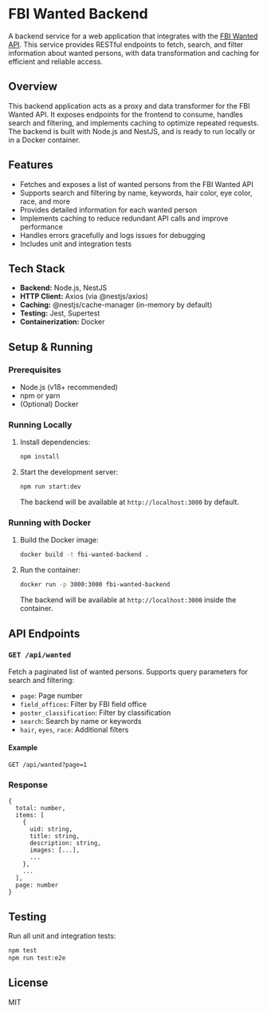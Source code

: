 # FBI Wanted Backend

A backend service for a web application that integrates with the [FBI Wanted API](https://www.fbi.gov/wanted/api). This service provides RESTful endpoints to fetch, search, and filter information about wanted persons, with data transformation and caching for efficient and reliable access.

## Overview
This backend application acts as a proxy and data transformer for the FBI Wanted API. It exposes endpoints for the frontend to consume, handles search and filtering, and implements caching to optimize repeated requests. The backend is built with Node.js and NestJS, and is ready to run locally or in a Docker container.

## Features
- Fetches and exposes a list of wanted persons from the FBI Wanted API
- Supports search and filtering by name, keywords, hair color, eye color, race, and more
- Provides detailed information for each wanted person
- Implements caching to reduce redundant API calls and improve performance
- Handles errors gracefully and logs issues for debugging
- Includes unit and integration tests

## Tech Stack
- **Backend:** Node.js, NestJS
- **HTTP Client:** Axios (via @nestjs/axios)
- **Caching:** @nestjs/cache-manager (in-memory by default)
- **Testing:** Jest, Supertest
- **Containerization:** Docker

## Setup & Running

### Prerequisites
- Node.js (v18+ recommended)
- npm or yarn
- (Optional) Docker

### Running Locally
1. Install dependencies:
   ```bash
   npm install
   ```
2. Start the development server:
   ```bash
   npm run start:dev
   ```
   The backend will be available at `http://localhost:3000` by default.

### Running with Docker
1. Build the Docker image:
   ```bash
   docker build -t fbi-wanted-backend .
   ```
2. Run the container:
   ```bash
   docker run -p 3000:3000 fbi-wanted-backend
   ```
   The backend will be available at `http://localhost:3000` inside the container.

## API Endpoints

### `GET /api/wanted`
Fetch a paginated list of wanted persons. Supports query parameters for search and filtering:
- `page`: Page number
- `field_offices`: Filter by FBI field office
- `poster_classification`: Filter by classification
- `search`: Search by name or keywords
- `hair`, `eyes`, `race`: Additional filters

#### Example
```
GET /api/wanted?page=1
```

### Response
```
{
  total: number,
  items: [
    {
      uid: string,
      title: string,
      description: string,
      images: [...],
      ...
    },
    ...
  ],
  page: number
}
```

## Testing
Run all unit and integration tests:
```bash
npm test
npm run test:e2e
```

## License
MIT
